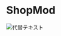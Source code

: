 # ShopMod

![代替テキスト](https://pbs.twimg.com/profile_images/1603615760311410688/fqwdmFgj_200x200.jpg)
